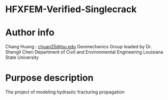 # HFXFEM-Verified-Singlecrack

# Author info
Chang Huang : chuan25@lsu.edu
Geomechanics Group leaded by Dr. Shengli Chen
Department of Civil and Environmental Engineering
Louisiana State University

# Purpose description
The project of modeling hydraulic fracturing propagation
 
